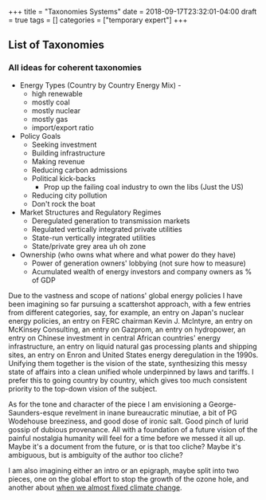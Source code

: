 +++
title = "Taxonomies Systems"
date = 2018-09-17T23:32:01-04:00
draft = true
tags = []
categories = ["temporary expert"]
+++

## List of Taxonomies
### All ideas for coherent taxonomies
* Energy Types (Country by Country Energy Mix) -
  * high renewable
  * mostly coal
  * mostly nuclear
  * mostly gas
  * import/export ratio
* Policy Goals
  * Seeking investment
  * Building infrastructure
  * Making revenue
  * Reducing carbon admissions
  * Political kick-backs
    * Prop up the failing coal industry to own the libs (Just the US)
  * Reducing city pollution
  * Don't rock the boat
* Market Structures and Regulatory Regimes
  * Deregulated generation to transmission markets
  * Regulated vertically integrated private utilities
  * State-run vertically integrated utilities
  * State/private grey area uh oh zone
* Ownership (who owns what where and what power do they have)
  * Power of generation owners' lobbying (not sure how to measure)
  * Acumulated wealth of energy investors and company owners as % of GDP


Due to the vastness and scope of nations' global energy policies I have been imagining so far pursuing a scattershot approach, with a few entries from different categories, say, for example, an entry on Japan's nuclear energy policies, an entry on FERC chairman Kevin J. McIntyre, an entry on McKinsey Consulting, an entry on Gazprom, an entry on hydropower, an entry on Chinese investment in central African countries' energy infrastructure, an entry on liquid natural gas processing plants and shipping sites, an entry on Enron and United States energy deregulation in the 1990s. Unifying them together is the vision of the state, synthesizing this messy state of affairs into a clean unified whole underpinned by laws and tariffs. I prefer this to going country by country, which gives too much consistent priority to the top-down vision of the subject.

As for the tone and character of the piece I am envisioning a George-Saunders-esque revelment in inane  bureaucratic minutiae, a bit of PG Wodehouse breeziness, and good dose of ironic salt. Good pinch of lurid gossip of dubious provenance. All with a foundation of a future vision of the painful nostalgia humanity will feel for a time before we messed it all up. Maybe it's a document from the future, or is that too cliche? Maybe it's ambiguous, but is ambiguity of the author too cliche?

I am also imagining either an intro or an epigraph, maybe split into two pieces, one on the global effort to stop the growth of the ozone hole, and another about [when we almost fixed climate change](https://www.wnycstudios.org/story/we-almost-fixed-climate-change-why-couldnt-we/).

